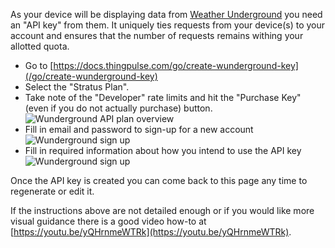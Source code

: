 As your device will be displaying data from [Weather Underground](https://en.wikipedia.org/wiki/Weather_Underground_(weather_service) ) 
you need an "API key" from them. It uniquely ties requests from your device(s) to your account and ensures that the 
number of requests remains withing your allotted quota.

- Go to [https://docs.thingpulse.com/go/create-wunderground-key](/go/create-wunderground-key)
- Select the "Stratus Plan".
- Take note of the "Developer" rate limits and hit the "Purchase Key" (even if you do not actually purchase) button. 
![Wunderground API plan overview](/img/how-tos/wunderground-API-key_plan-overview.png)
- Fill in email and password to sign-up for a new account
![Wunderground sign up](/img/how-tos/wunderground-API-key_sign-up.png)
- Fill in required information about how you intend to use the API key
![Wunderground sign up](/img/how-tos/wunderground-API-key_info.png)

Once the API key is created you can come back to this page any time to regenerate or edit it.

If the instructions above are not detailed enough or if you would like more visual guidance there is a good video how-to at [https://youtu.be/yQHrnmeWTRk](https://youtu.be/yQHrnmeWTRk).
